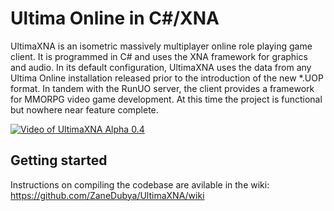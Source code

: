 Ultima Online in C#/XNA
===========
UltimaXNA is an isometric massively multiplayer online role playing game client. It is programmed in C# and uses the XNA framework for graphics and audio. In its default configuration, UltimaXNA uses the data from any Ultima Online installation released prior to the introduction of the new *.UOP format. In tandem with the RunUO server, the client provides a framework for MMORPG video game development. At this time the project is functional but nowhere near feature complete.

[![Video of UltimaXNA Alpha 0.4](https://cloud.githubusercontent.com/assets/7041719/7079845/179c2bd0-deef-11e4-83b0-f81723bb39d5.jpg)](http://www.youtube.com/watch?v=gUfpQkLBdzE)

Getting started
-----------
Instructions on compiling the codebase are avilable in the wiki: https://github.com/ZaneDubya/UltimaXNA/wiki
